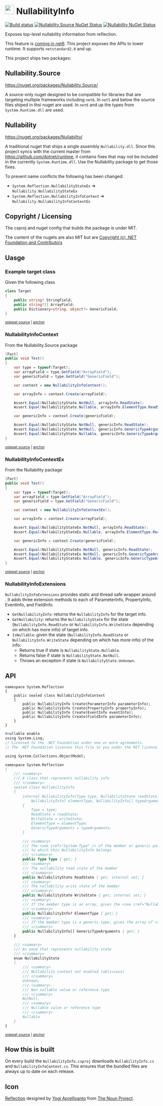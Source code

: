# <img src="/src/icon.png" height="30px"> NullabilityInfo

[![Build status](https://ci.appveyor.com/api/projects/status/636i70gvxfuwdq38?svg=true)](https://ci.appveyor.com/project/SimonCropp/NullabilityInfo)
[![Nullability.Source NuGet Status](https://img.shields.io/nuget/v/Nullability.Source.svg?label=Nullability.Source)](https://www.nuget.org/packages/Nullability.Source/)
[![Nullability NuGet Status](https://img.shields.io/nuget/v/Nullability.svg?label=Nullability)](https://www.nuget.org/packages/Nullability/)

Exposes top-level nullability information from reflection.

This feature is [coming in net6](https://github.com/dotnet/runtime/issues/29723). This project exposes the APIs to lower runtime. It supports `netstandard2.0` and up.

This project ships two packages:


## Nullability.Source

https://nuget.org/packages/Nullability.Source/

A source-only nuget designed to be compatible for libraries that are targeting multiple frameworks including `net6`. In `net5` and below the source files shiped in thsi nuget are used. In `net6` and up the types from `System.Runtime.dll` are used.


## Nullability

https://nuget.org/packages/Nullability/

A traditional nuget that ships a single assembly `Nullability.dll`. Since this project syncs with the current master from https://github.com/dotnet/runtime, it contains fixes that may not be included in the currently `System.Runtime.dll`. Use the Nullability package to get those fixes.

To prevent name conflicts the following has been changed:

 * `System.Reflection.NullabilityStateEx` => `Nullability.NullabilityStateEx`
 * `System.Reflection.NullabilityInfoContext` => `Nullability.NullabilityInfoContextEx`


## Copyright / Licensing

The csproj and nuget config that builds the package is under MIT.

The content of the nugets are also MIT but are [Copyright (c) .NET Foundation and Contributors](https://github.com/dotnet/runtime/blob/main/LICENSE.TXT)


## Uasge


### Example target class

Given the following class

<!-- snippet: Target.cs -->
<a id='snippet-Target.cs'></a>
```cs
class Target
{
    public string? StringField;
    public string?[] ArrayField;
    public Dictionary<string, object?> GenericField;
}
```
<sup><a href='/src/Nullability.Source.Tests/Target.cs#L1-L6' title='Snippet source file'>snippet source</a> | <a href='#snippet-Target.cs' title='Start of snippet'>anchor</a></sup>
<!-- endSnippet -->


### NullabilityInfoContext

From the Nullability.Source package

<!-- snippet: SourceUsage -->
<a id='snippet-sourceusage'></a>
```cs
[Fact]
public void Test()
{
    var type = typeof(Target);
    var arrayField = type.GetField("ArrayField");
    var genericField = type.GetField("GenericField");

    var context = new NullabilityInfoContext();

    var arrayInfo = context.Create(arrayField);

    Assert.Equal(NullabilityState.NotNull, arrayInfo.ReadState);
    Assert.Equal(NullabilityState.Nullable, arrayInfo.ElementType.ReadState);

    var genericInfo = context.Create(genericField);

    Assert.Equal(NullabilityState.NotNull, genericInfo.ReadState);
    Assert.Equal(NullabilityState.NotNull, genericInfo.GenericTypeArguments[0].ReadState);
    Assert.Equal(NullabilityState.Nullable, genericInfo.GenericTypeArguments[1].ReadState);
}
```
<sup><a href='/src/Nullability.Source.Tests/Samples.cs#L5-L28' title='Snippet source file'>snippet source</a> | <a href='#snippet-sourceusage' title='Start of snippet'>anchor</a></sup>
<!-- endSnippet -->


### NullabilityInfoContextEx

From the Nullability package

<!-- snippet: Usage -->
<a id='snippet-usage'></a>
```cs
[Fact]
public void Test()
{
    var type = typeof(Target);
    var arrayField = type.GetField("ArrayField");
    var genericField = type.GetField("GenericField");

    var context = new NullabilityInfoContextEx();

    var arrayInfo = context.Create(arrayField);

    Assert.Equal(NullabilityStateEx.NotNull, arrayInfo.ReadState);
    Assert.Equal(NullabilityStateEx.Nullable, arrayInfo.ElementType.ReadState);

    var genericInfo = context.Create(genericField);

    Assert.Equal(NullabilityStateEx.NotNull, genericInfo.ReadState);
    Assert.Equal(NullabilityStateEx.NotNull, genericInfo.GenericTypeArguments[0].ReadState);
    Assert.Equal(NullabilityStateEx.Nullable, genericInfo.GenericTypeArguments[1].ReadState);
}
```
<sup><a href='/src/Nullability.Tests/Samples.cs#L6-L29' title='Snippet source file'>snippet source</a> | <a href='#snippet-usage' title='Start of snippet'>anchor</a></sup>
<!-- endSnippet -->


### NullabilityInfoExtensions

`NullabilityInfoExtensions` provides static and thread safe wrapper around <see cref="NullabilityInfoContext"/>. It adds three extension methods to each of ParameterInfo, PropertyInfo, EventInfo, and FieldInfo.

 * `GetNullabilityInfo`: returns the `NullabilityInfo` for the target info.
 * `GetNullability`: returns the `NullabilityState` for the state (`NullabilityInfo.ReadState` or `NullabilityInfo.WriteState` depending on which has more info) of target info.
 * `IsNullable`: given the state (`NullabilityInfo.ReadState` or `NullabilityInfo.WriteState` depending on which has more info) of the info:
   * Returns true if state is `NullabilityState.Nullable`.
   * Returns false if state is `NullabilityState.NotNull`.
   * Throws an exception if state is `NullabilityState.Unknown`.


## API

```
namespace System.Reflection
{
    public sealed class NullabilityInfoContext
    {
        public NullabilityInfo Create(ParameterInfo parameterInfo);
        public NullabilityInfo Create(PropertyInfo propertyInfo);
        public NullabilityInfo Create(EventInfo eventInfo);
        public NullabilityInfo Create(FieldInfo parameterInfo);
    }
}
```

<!-- snippet: NullabilityInfo.cs.pp -->
<a id='snippet-NullabilityInfo.cs.pp'></a>
```pp
#nullable enable
using System.Linq;
// Licensed to the .NET Foundation under one or more agreements.
// The .NET Foundation licenses this file to you under the MIT license.

using System.Collections.ObjectModel;

namespace System.Reflection
{
    /// <summary>
    /// A class that represents nullability info
    /// </summary>
    sealed class NullabilityInfo
    {
        internal NullabilityInfo(Type type, NullabilityState readState, NullabilityState writeState,
            NullabilityInfo? elementType, NullabilityInfo[] typeArguments)
        {
            Type = type;
            ReadState = readState;
            WriteState = writeState;
            ElementType = elementType;
            GenericTypeArguments = typeArguments;
        }

        /// <summary>
        /// The <see cref="System.Type" /> of the member or generic parameter
        /// to which this NullabilityInfo belongs
        /// </summary>
        public Type Type { get; }
        /// <summary>
        /// The nullability read state of the member
        /// </summary>
        public NullabilityState ReadState { get; internal set; }
        /// <summary>
        /// The nullability write state of the member
        /// </summary>
        public NullabilityState WriteState { get; internal set; }
        /// <summary>
        /// If the member type is an array, gives the <see cref="NullabilityInfo" /> of the elements of the array, null otherwise
        /// </summary>
        public NullabilityInfo? ElementType { get; }
        /// <summary>
        /// If the member type is a generic type, gives the array of <see cref="NullabilityInfo" /> for each type parameter
        /// </summary>
        public NullabilityInfo[] GenericTypeArguments { get; }
    }

    /// <summary>
    /// An enum that represents nullability state
    /// </summary>
    enum NullabilityState
    {
        /// <summary>
        /// Nullability context not enabled (oblivious)
        /// </summary>
        Unknown,
        /// <summary>
        /// Non nullable value or reference type
        /// </summary>
        NotNull,
        /// <summary>
        /// Nullable value or reference type
        /// </summary>
        Nullable
    }
}
```
<sup><a href='/src/Nullability.Source/NullabilityInfo.cs.pp#L1-L66' title='Snippet source file'>snippet source</a> | <a href='#snippet-NullabilityInfo.cs.pp' title='Start of snippet'>anchor</a></sup>
<!-- endSnippet -->


## How this is built

On every build the `NullabilityInfo.csproj` downloads `NullabilityInfo.cs` and `NullabilityInfoContext.cs`. This ensures that the bundled files are always up to date on each release.


## Icon

[Reflection](https://thenounproject.com/term/reflection/4087162/) designed by [Yogi Aprelliyanto](https://thenounproject.com/yogiaprelliyanto/) from [The Noun Project](https://thenounproject.com).
